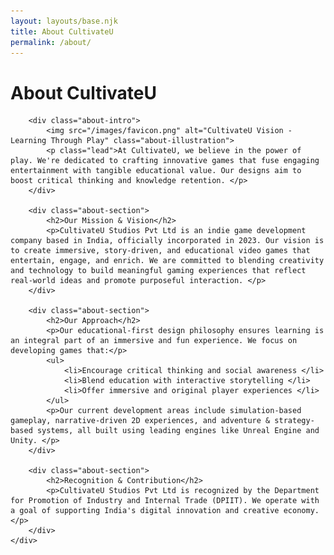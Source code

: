 ```yaml
---
layout: layouts/base.njk
title: About CultivateU
permalink: /about/
---
```


<div class="page-content">
    <div class="container">
        <h1 class="section-title page-title">About CultivateU </h1>

        <div class="about-intro">
            <img src="/images/favicon.png" alt="CultivateU Vision - Learning Through Play" class="about-illustration">
            <p class="lead">At CultivateU, we believe in the power of play. We're dedicated to crafting innovative games that fuse engaging entertainment with tangible educational value. Our designs aim to boost critical thinking and knowledge retention. </p>
        </div>

        <div class="about-section">
            <h2>Our Mission & Vision</h2>
            <p>CultivateU Studios Pvt Ltd is an indie game development company based in India, officially incorporated in 2023. Our vision is to create immersive, story-driven, and educational video games that entertain, engage, and enrich. We are committed to blending creativity and technology to build meaningful gaming experiences that reflect real-world ideas and promote purposeful interaction. </p>
        </div>

        <div class="about-section">
            <h2>Our Approach</h2>
            <p>Our educational-first design philosophy ensures learning is an integral part of an immersive and fun experience. We focus on developing games that:</p>
            <ul>
                <li>Encourage critical thinking and social awareness </li>
                <li>Blend education with interactive storytelling </li>
                <li>Offer immersive and original player experiences </li>
            </ul>
            <p>Our current development areas include simulation-based gameplay, narrative-driven 2D experiences, and adventure & strategy-based systems, all built using leading engines like Unreal Engine and Unity. </p>
        </div>

        <div class="about-section">
            <h2>Recognition & Contribution</h2>
            <p>CultivateU Studios Pvt Ltd is recognized by the Department for Promotion of Industry and Internal Trade (DPIIT). We operate with a goal of supporting India's digital innovation and creative economy.</p>
        </div>
    </div>
</div>